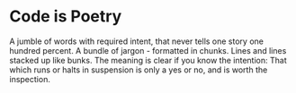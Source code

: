 # Code is Poetry 
A jumble of words with required intent,
that never tells one story one hundred percent.
A bundle of jargon - formatted in chunks.
Lines and lines stacked up like bunks.
The meaning is clear if you know the intention:
That which runs or halts in suspension
is only a yes or no, and is worth the inspection.